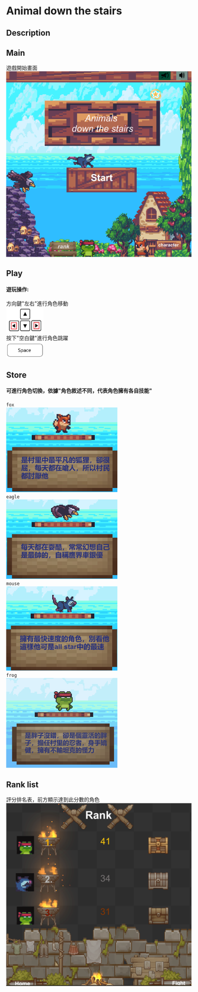 # Animal down the stairs
## Description
## Main
遊戲開始畫面  
<img src="https://github.com/ShawnChen0817/ImgDataBase/blob/main/start.png" width="500px">
## Play
#### 遊玩操作:   
方向鍵"左右"進行角色移動   
<img src="https://github.com/ShawnChen0817/ImgDataBase/blob/main/%E6%96%B9%E5%90%91%E9%8D%B5.png" width="100px">   
按下"空白鍵"進行角色跳躍   
<img src="https://github.com/ShawnChen0817/ImgDataBase/blob/main/space.png" width="100px">    
## Store
#### 可進行角色切換，依據"角色敘述不同，代表角色擁有各自技能"
`fox`  
<img src="https://github.com/ShawnChen0817/ImgDataBase/blob/main/fox.png" width="300px">   
`eagle`  
<img src="https://github.com/ShawnChen0817/ImgDataBase/blob/main/eagle.png" width="300px">   
`mouse`  
<img src="https://github.com/ShawnChen0817/ImgDataBase/blob/main/mouse.png" width="300px">   
`frog`  
<img src="https://github.com/ShawnChen0817/ImgDataBase/blob/main/frog.png" width="300px">    
## Rank list
評分排名表，前方顯示達到此分數的角色  
<img src="https://github.com/ShawnChen0817/ImgDataBase/blob/main/rank.png" width="500px">    
